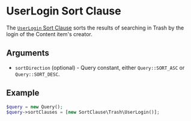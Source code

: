 # UserLogin Sort Clause

The [`UserLogin` Sort Clause](https://github.com/ibexa/core/tree/ibx-538-ibexa-namespaces-rebranding/src/contracts/Repository/Values/Content/Query/SortClause/Trash/UserLogin.php)
sorts the results of searching in Trash by the login of the Content item's creator.

## Arguments

- `sortDirection` (optional) - Query constant, either `Query::SORT_ASC` or `Query::SORT_DESC`.

## Example

``` php
$query = new Query();
$query->sortClauses = [new SortClause\Trash\UserLogin()];
```
